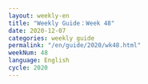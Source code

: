 ```yaml
---
layout: weekly-en
title: "Weekly Guide：Week 48"
date: 2020-12-07
categories: weekly guide
permalink: "/en/guide/2020/wk48.html"
weekNum: 48
language: English
cycle: 2020
---
```

